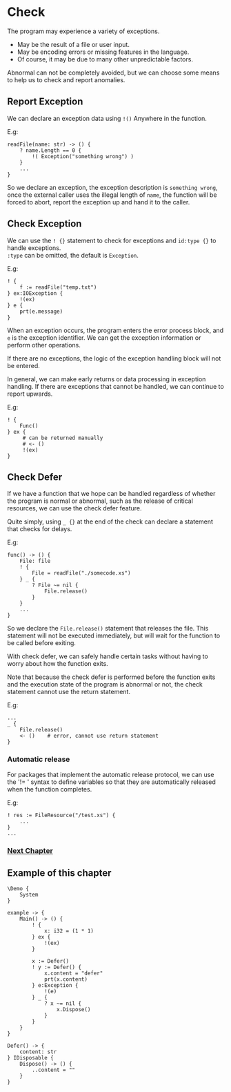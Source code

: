 # Check
The program may experience a variety of exceptions.

- May be the result of a file or user input.
- May be encoding errors or missing features in the language.
- Of course, it may be due to many other unpredictable factors.

Abnormal can not be completely avoided, but we can choose some means to help us to check and report anomalies.

## Report Exception
We can declare an exception data using `!()` Anywhere in the function.

E.g:
```
readFile(name: str) -> () {
    ? name.Length == 0 {
        !( Exception("something wrong") )
    }
    ...
}
```
So we declare an exception, the exception description is `something wrong`, once the external caller uses the illegal length of `name`, the function will be forced to abort, report the exception up and hand it to the caller.
## Check Exception
We can use the `! {}` statement to check for exceptions and `id:type {}` to handle exceptions.  
`:type` can be omitted, the default is `Exception`.  

E.g:
```
! {
    f := readFile("temp.txt")
} ex:IOException {
    !(ex)
} e {
    prt(e.message)
}
```
When an exception occurs, the program enters the error process block, and `e` is the exception identifier. We can get the exception information or perform other operations.

If there are no exceptions, the logic of the exception handling block will not be entered.

In general, we can make early returns or data processing in exception handling. If there are exceptions that cannot be handled, we can continue to report upwards.

E.g:
```
! {
    Func()
} ex {
     # can be returned manually
     # <- ()
     !(ex)
}
```

## Check Defer
If we have a function that we hope can be handled regardless of whether the program is normal or abnormal, such as the release of critical resources, we can use the check defer feature.

Quite simply, using `_ {}` at the end of the check can declare a statement that checks for delays.

E.g:
```
func() -> () {
    File: file
    ! {
        File = readFile("./somecode.xs")
    } _ {
        ? File ~= nil {
            File.release()
        }
    }
    ...
}
```
So we declare the `File.release()` statement that releases the file. This statement will not be executed immediately, but will wait for the function to be called before exiting.

With check defer, we can safely handle certain tasks without having to worry about how the function exits.

Note that because the check defer is performed before the function exits and the execution state of the program is abnormal or not, the check statement cannot use the return statement.

E.g:
```
...
_ {
    File.release()
    <- ()    # error, cannot use return statement
}
```

### Automatic release
For packages that implement the automatic release protocol, we can use the '!= ' syntax to define variables so that they are automatically released when the function completes.

E.g:
``` 
! res := FileResource("/test.xs") {
    ...
}
...
```

### [Next Chapter](asynchronous.md)

## Example of this chapter
```
\Demo {
    System
}

example -> {
    Main() -> () {
        ! {
            x: i32 = (1 * 1)
        } ex {
            !(ex)
        }

        x := Defer()
        ! y := Defer() {
            x.content = "defer"
            prt(x.content)
        } e:Exception {
            !(e)
        } _ {
            ? x ~= nil {
                x.Dispose()
            }
        }
    }
}

Defer() -> {
    content: str
} IDisposable {
    Dispose() -> () {
        ..content = ""
    }
}
```